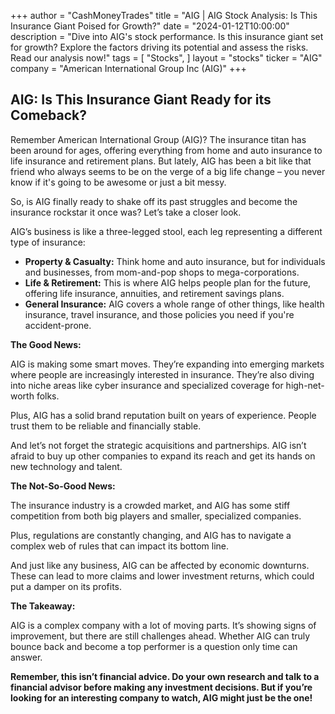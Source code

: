 +++
author = "CashMoneyTrades"
title = "AIG |  AIG Stock Analysis: Is This Insurance Giant Poised for Growth?"
date = "2024-01-12T10:00:00"
description = "Dive into AIG's stock performance. Is this insurance giant set for growth? Explore the factors driving its potential and assess the risks. Read our analysis now!"
tags = [
"Stocks",
]
layout = "stocks"
ticker = "AIG"
company = "American International Group Inc (AIG)"
+++
        


## AIG: Is This Insurance Giant Ready for its Comeback? 

Remember American International Group (AIG)? The insurance titan has been around for ages, offering everything from home and auto insurance to life insurance and retirement plans. But lately, AIG has been a bit like that friend who always seems to be on the verge of a big life change – you never know if it's going to be awesome or just a bit messy. 

So, is AIG finally ready to shake off its past struggles and become the insurance rockstar it once was? Let’s take a closer look. 

AIG’s business is like a three-legged stool, each leg representing a different type of insurance:

* **Property & Casualty:** Think home and auto insurance, but for individuals and businesses, from mom-and-pop shops to mega-corporations. 
* **Life & Retirement:** This is where AIG helps people plan for the future, offering life insurance, annuities, and retirement savings plans. 
* **General Insurance:**  AIG covers a whole range of other things, like health insurance, travel insurance, and those policies you need if you're accident-prone.

**The Good News:**

AIG is making some smart moves. They’re expanding into emerging markets where people are increasingly interested in insurance. They’re also diving into niche areas like cyber insurance and specialized coverage for high-net-worth folks. 

Plus, AIG has a solid brand reputation built on years of experience. People trust them to be reliable and financially stable. 

And let’s not forget the strategic acquisitions and partnerships.  AIG isn’t afraid to buy up other companies to expand its reach and get its hands on new technology and talent. 

**The Not-So-Good News:**

The insurance industry is a crowded market, and AIG has some stiff competition from both big players and smaller, specialized companies.

Plus, regulations are constantly changing, and AIG has to navigate a complex web of rules that can impact its bottom line.

And just like any business, AIG can be affected by economic downturns. These can lead to more claims and lower investment returns, which could put a damper on its profits.

**The Takeaway:**

AIG is a complex company with a lot of moving parts. It’s showing signs of improvement, but there are still challenges ahead.  Whether AIG can truly bounce back and become a top performer is a question only time can answer. 

**Remember, this isn’t financial advice.  Do your own research and talk to a financial advisor before making any investment decisions.  But if you’re looking for an interesting company to watch, AIG might just be the one!** 

        